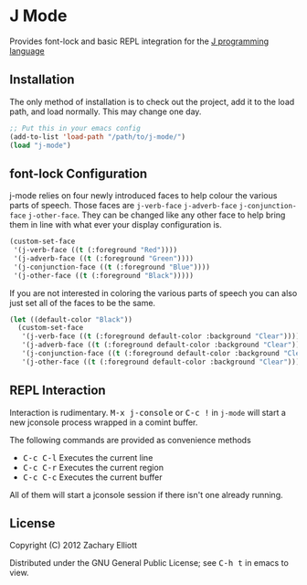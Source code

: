 
# J Mode

Provides font-lock and basic REPL integration for the
[J programming language](http://www.jsoftware.com)

## Installation

The only method of installation is to check out the project, add it
to the load path, and load normally. This may change one day.

```lisp
;; Put this in your emacs config
(add-to-list 'load-path "/path/to/j-mode/")
(load "j-mode")
```

## font-lock Configuration

j-mode relies on four newly introduced faces to help colour the various parts of
speech. Those faces are `j-verb-face` `j-adverb-face` `j-conjunction-face`
`j-other-face`. They can be changed like any other face to help bring them in
line with what ever your display configuration is.

```lisp
(custom-set-face
 '(j-verb-face ((t (:foreground "Red"))))
 '(j-adverb-face ((t (:foreground "Green"))))
 '(j-conjunction-face ((t (:foreground "Blue"))))
 '(j-other-face ((t (:foreground "Black")))))
```

If you are not interested in coloring the various parts of speech you can also
just set all of the faces to be the same.

```lisp
(let ((default-color "Black"))
  (custom-set-face
   '(j-verb-face ((t (:foreground default-color :background "Clear"))))
   '(j-adverb-face ((t (:foreground default-color :background "Clear"))))
   '(j-conjunction-face ((t (:foreground default-color :background "Clear"))))
   '(j-other-face ((t (:foreground default-color :background "Clear"))))))
```

## REPL Interaction

Interaction is rudimentary. <kbd>M-x j-console</kbd> or
<kbd>C-c !</kbd> in `j-mode` will start a new jconsole process wrapped in a
comint buffer.

The following commands are provided as convenience methods

- <kbd>C-c C-l</kbd> Executes the current line
- <kbd>C-c C-r</kbd> Executes the current region
- <kbd>C-c C-c</kbd> Executes the current buffer

All of them will start a jconsole session if there isn't one already running.


## License

Copyright (C) 2012 Zachary Elliott

Distributed under the GNU General Public License; see <kbd>C-h t</kbd> in emacs to view.
